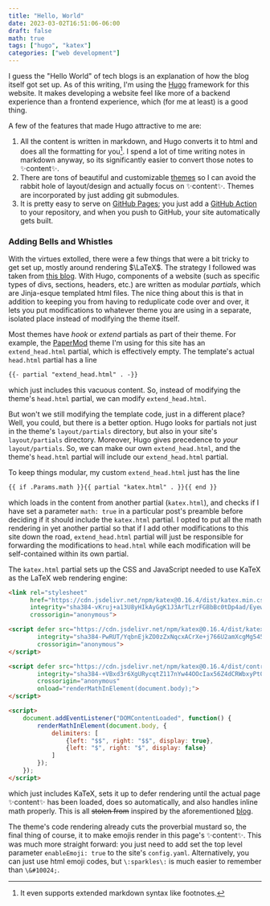 ```yaml
---
title: "Hello, World"
date: 2023-03-02T16:51:06-06:00
draft: false
math: true
tags: ["hugo", "katex"]
categories: ["web development"]
---
```


I guess the "Hello World" of tech blogs is an explanation of how the blog itself got set up. As of this writing, I'm using the [Hugo](https://gohugo.io/) framework for this website. It makes developing a website feel like more of a backend experience than a frontend experience, which (for me at least) is a good thing. 

A few of the features that made Hugo attractive to me are:
1. All the content is written in markdown, and Hugo converts it to html and does all the formatting for you[^1]. I spend a lot of time writing notes in markdown anyway, so its significantly easier to convert those notes to :sparkles:content:sparkles:.
2. There are tons of beautiful and customizable [themes](https://themes.gohugo.io/) so I can avoid the rabbit hole of layout/design and actually focus on :sparkles:content:sparkles:. Themes are incorporated by just adding git submodules.
3. It is pretty easy to serve on [GitHub Pages](https://pages.github.com/); you just add a [GitHub Action](https://gohugo.io/hosting-and-deployment/hosting-on-github/) to your repository, and when you push to GitHub, your site automatically gets built. 

### Adding Bells and Whistles

With the virtues extolled, there were a few things that were a bit tricky to get set up, mostly around rendering $\LaTeX$. The strategy I followed was taken from [this blog](https://dzhg.dev/posts/2020/08/how-to-add-latex-support-in-hugo/). With Hugo, components of a website (such as specific types of divs, sections, headers, etc.) are written as modular *partials*, which are Jinja-esque templated html files. The nice thing about this is that in addition to keeping you from having to reduplicate code over and over, it lets you put modifications to whatever theme you are using in a separate, isolated place instead of modifying the theme itself.

Most themes have *hook* or *extend* partials as part of their theme. For example, the [PaperMod](https://themes.gohugo.io/themes/hugo-papermod/) theme I'm using for this site has an `extend_head.html` partial, which is effectively empty. The template's actual `head.html` partial has a line
```html
{{- partial "extend_head.html" . -}}
```
which just includes this vacuous content. So, instead of modifying the theme's `head.html` partial, we can modify `extend_head.html`. 

But won't we still modifying the template code, just in a different place? Well, you could, but there is a better option. Hugo looks for partials not just in the theme's `layout/partials` directory, but also in your site's `layout/partials` directory. Moreover, Hugo gives precedence to *your* `layout/partials`. So, we can make our own `extend_head.html`, and the theme's `head.html` partial will include our `extend_head.html` partial.

To keep things modular, my custom `extend_head.html` just has the line
```html
{{ if .Params.math }}{{ partial "katex.html" . }}{{ end }}
```
which loads in the content from another partial (`katex.html`), and checks if I have set a parameter `math: true` in a particular post's preamble before deciding if it should include the `katex.html` partial. I opted to put all the math rendering in yet another partial so that if I add other modifications to this site down the road, `extend_head.html` partial will just be responsible for forwarding the modifications to `head.html` while each modification will be self-contained within its own partial.

The `katex.html` partial sets up the CSS and JavaScript needed to use KaTeX as the LaTeX web rendering engine:

```html
<link rel="stylesheet" 
      href="https://cdn.jsdelivr.net/npm/katex@0.16.4/dist/katex.min.css" 
      integrity="sha384-vKruj+a13U8yHIkAyGgK1J3ArTLzrFGBbBc0tDp4ad/EyewESeXE/Iv67Aj8gKZ0" 
      crossorigin="anonymous">

<script defer src="https://cdn.jsdelivr.net/npm/katex@0.16.4/dist/katex.min.js" 
        integrity="sha384-PwRUT/YqbnEjkZO0zZxNqcxACrXe+j766U2amXcgMg5457rve2Y7I6ZJSm2A0mS4" 
        crossorigin="anonymous">
</script>

<script defer src="https://cdn.jsdelivr.net/npm/katex@0.16.4/dist/contrib/auto-render.min.js" 
        integrity="sha384-+VBxd3r6XgURycqtZ117nYw44OOcIax56Z4dCRWbxyPt0Koah1uHoK0o4+/RRE05" 
        crossorigin="anonymous"
        onload="renderMathInElement(document.body);">
</script>

<script>
    document.addEventListener("DOMContentLoaded", function() {
        renderMathInElement(document.body, {
            delimiters: [
                {left: "$$", right: "$$", display: true},
                {left: "$", right: "$", display: false}
            ]
        });
    });
</script>

```
which just includes KaTeX, sets it up to defer rendering until the actual page :sparkles:content:sparkles: has been loaded, does so automatically, and also handles inline math properly. This is all ~~stolen from~~ inspired by the aforementioned [blog](https://dzhg.dev/posts/2020/08/how-to-add-latex-support-in-hugo/).

The theme's code rendering already cuts the proverbial mustard so, the final thing of course, it to make emojis render in this page's :sparkles:content:sparkles:. This was much more straight forward: you just need to add set the top level parameter `enableEmoji: true` to the site's `config.yaml`. Alternatively, you can just use html emoji codes, but `\:sparkles\:` is much easier to remember than `\&#10024;`.


[^1]: It even supports extended markdown syntax like footnotes.